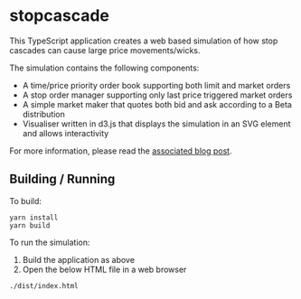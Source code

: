 # stopcascade

This TypeScript application creates a web based simulation of how stop cascades can cause large price movements/wicks.
 
The simulation contains the following components:

- A time/price priority order book supporting both limit and market orders
- A stop order manager supporting only last price triggered market orders
- A simple market maker that quotes both bid and ask according to a Beta distribution
- Visualiser written in d3.js that displays the simulation in an SVG element and allows interactivity

For more information, please read the [associated blog post](/posts/scamwicks-and-stop-cascades/).
## Building / Running
To build:

    yarn install
    yarn build

To run the simulation:

  1. Build the application as above
  2. Open the below HTML file in a web browser

    ./dist/index.html
